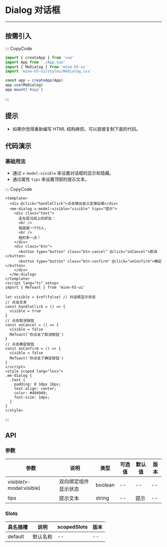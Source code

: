 # Dialog 对话框

---

## 按需引入

::: CopyCode

```js
import { createApp } from 'vue'
import App from './App.vue'
import { MeDialog } from 'mine-h5-ui'
import 'mine-h5-ui/styles/MeDialog.css'

const app = createApp(App)
app.use(MeDialog)
app.mount('#app')
```

:::

## 提示

- 如果你觉得重新编写 HTML 结构麻烦，可以直接复制下面的代码。

## 代码演示

### 基础用法

- 通过 `v-model:visible` 来设置对话框的显示和隐藏。
- 通过属性 `tips` 来设置顶部的提示文本。

::: CopyCode

```vue
<template>
  <div @click="handleClick">点击弹出自义定弹出框</div>
  <me-dialog v-model:visible="visible" tips="提示">
    <div class="text">
      走在斑马线上的好处：
      <br />
      我就是一个行人，
      <br />
      赔的多一点！
    </div>
    <div class="btn">
      <button type="button" class="btn-cancel" @click="onCancel">取消</button>
      <button type="button" class="btn-confirm" @click="onConfirm">确定</button>
    </div>
  </me-dialog>
</template>
<script lang="ts" setup>
import { MeToast } from 'mine-h5-ui'

let visible = $ref(false) // 对话框显示状态
// 点击文本
const handleClick = () => {
  visible = true
}
// 点击取消按钮
const onCancel = () => {
  visible = false
  MeToast('你点击了取消按钮')
}
// 点击确定按钮
const onConfirm = () => {
  visible = false
  MeToast('你点击了确定按钮')
}
</script>
<style scoped lang="less">
.me-dialog {
  .text {
    padding: 0 10px 16px;
    text-align: center;
    color: #494949;
    font-size: 14px;
  }
}
</style>
```

:::

## API

### 参数

| 参数                     | 说明                 | 类型    | 可选值 | 默认值 | 版本 |
| ------------------------ | -------------------- | ------- | ------ | ------ | ---- |
| visible(v-model:visible) | 双向绑定组件显示状态 | boolean | --     | --     | --   |
| tips                     | 提示文本             | string  | --     | 提示   | --   |

### Slots

| 具名插槽 | 说明     | scopedSlots | 版本 |
| -------- | -------- | ----------- | ---- |
| default  | 默认名称 | --          | --   |
